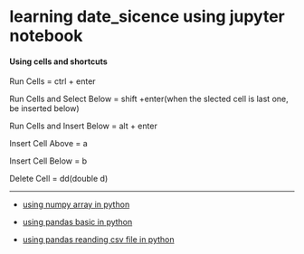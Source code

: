 # learning date_sicence using jupyter notebook

#### Using cells and shortcuts

Run Cells = ctrl + enter

Run Cells and Select Below = shift +enter(when the slected cell is last one, be inserted below)

Run Cells and Insert Below = alt + enter

Insert Cell Above = a

Insert Cell Below = b

Delete Cell = dd(double d)


---

* [using numpy array in python](https://github.com/yuminee/data_sicence/blob/master/Learning_Jupyter_Notebook/numpy_array.ipynb)

* [using pandas basic in python](https://github.com/yuminee/data_sicence/blob/master/Learning_Jupyter_Notebook/padas_intro.ipynb)

* [using pandas reanding csv file in python](https://github.com/yuminee/data_sicence/blob/master/Learning_Jupyter_Notebook/pandas_csv.ipynb)




